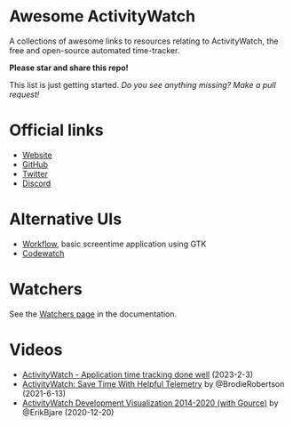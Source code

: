 Awesome ActivityWatch
=====================

A collections of awesome links to resources relating to ActivityWatch, the free and open-source automated time-tracker.

**Please star and share this repo!**

This list is just getting started. *Do you see anything missing? Make a pull request!*

# Official links

 - [Website](https://activitywatch.net)
 - [GitHub](https://github.com/ActivityWatch)
 - [Twitter](https://twitter.com/ActivityWatchIt)
 - [Discord](https://discord.gg/vDskV9q)

# Alternative UIs

 - [Workflow](https://flathub.org/apps/com.gitlab.cunidev.Workflow), basic screentime application using GTK
 - [Codewatch](https://github.com/jca41/codewatch)

# Watchers

See the [Watchers page](https://docs.activitywatch.net/en/latest/watchers.html) in the documentation.
<!-- TODO: Move/mirror list here? -->

# Videos

 - [ActivityWatch - Application time tracking done well](https://www.youtube.com/watch?v=FIP3Qvja7RM) (2023-2-3)
 - [ActivityWatch: Save Time With Helpful Telemetry](https://www.youtube.com/watch?v=ZmYNc-dXm2s) by @BrodieRobertson (2021-6-13)
 - [ActivityWatch Development Visualization 2014-2020 (with Gource)](https://www.youtube.com/watch?v=zjIn43lZq3U) by @ErikBjare (2020-12-20)
